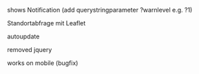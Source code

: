 shows Notification (add querystringparameter ?warnlevel e.g. ?1)


Standortabfrage mit Leaflet

autoupdate

removed jquery

works on mobile (bugfix)
